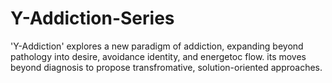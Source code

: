 # Y-Addiction-Series
'Y-Addiction' explores a new paradigm of addiction, expanding beyond pathology into desire, avoidance identity, and energetoc flow.
its moves beyond diagnosis to propose transfromative, solution-oriented approaches.
